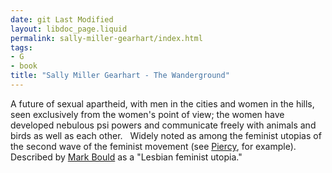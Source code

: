 ```yaml
---
date: git Last Modified
layout: libdoc_page.liquid
permalink: sally-miller-gearhart/index.html
tags:
- G
- book
title: "Sally Miller Gearhart - The Wanderground"
---
```


A future of sexual apartheid, with men in the cities and  women in the hills, seen exclusively from the women's point of view; the women  have developed nebulous psi powers and communicate freely with animals and birds  as well as each other.
 
Widely noted as among the feminist utopias of the second  wave of the feminist movement (see <a href="https://www.theguardian.com/books/2016/nov/29/woman-on-the-edge-of-time-40-years-on-hope-imagining-utopia-marge-piercy"> Piercy</a>, for example). Described by <a href="biblio.htm#Red Planets">Mark  Bould</a> as a "Lesbian feminist utopia."